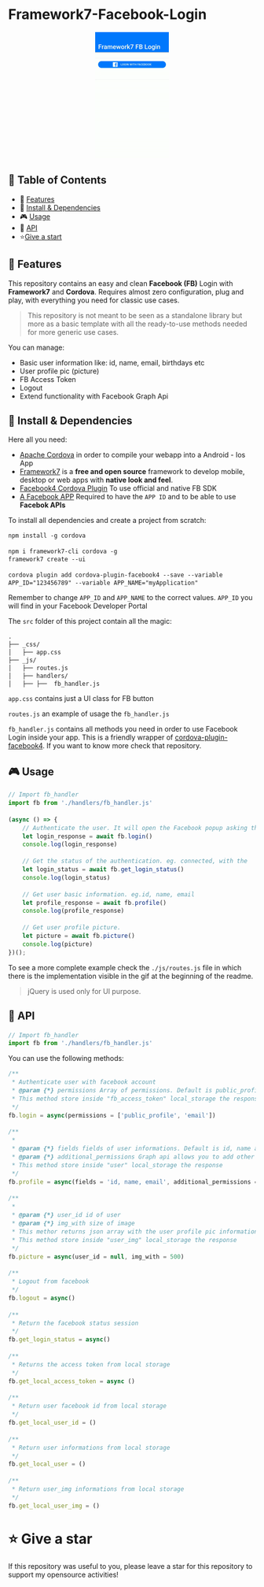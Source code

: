 # Framework7-Facebook-Login
<p align="center">
	<img src="https://raw.githubusercontent.com/AsoStrife/Framework7-Facebook-Login/main/src/static/images/framework7-fb-login.gif" style="zoom:25%;">
</p>




## :paperclip: Table of Contents

- :rocket: [Features](#rocket-features)
- :hammer: [Install & Dependencies](#hammer-install-&-dependencies)
- :video_game: [Usage](#video_game-usage)
- :page_facing_up: [API](#page_facing_up-api)
- :star:[Give a start](#star-give-a-star)



## :rocket: Features

This repository contains an easy and clean **Facebook (FB)** Login with **Framework7** and **Cordova**. Requires almost zero configuration, plug and play, with everything you need for classic use cases. 

> This repository is not meant to be seen as a standalone library but more as a basic template with all the ready-to-use methods needed for more generic use cases.



You can manage:

- Basic user information like: id, name, email, birthdays etc
- User profile pic (picture)
- FB Access Token
- Logout 
- Extend functionality with Facebook Graph Api

## :hammer: Install & Dependencies

Here all you need: 

- [Apache Cordova](https://cordova.apache.org/) in order to compile your webapp into a Android - Ios App
- [Framework7](https://framework7.io/) is a **free and open source** framework to develop mobile, desktop or web apps with **native look and feel**.
- [Facebook4 Cordova Plugin](https://github.com/jeduan/cordova-plugin-facebook4) To use official and native FB SDK
- [A Facebook APP](https://developers.facebook.com/apps/) Required to have the `APP ID` and to be able to use **Facebok APIs** 



To install all dependencies and create a project from scratch:

```
npm install -g cordova

npm i framework7-cli cordova -g
framework7 create --ui

cordova plugin add cordova-plugin-facebook4 --save --variable APP_ID="123456789" --variable APP_NAME="myApplication"
```

Remember to change `APP_ID` and `APP_NAME` to the correct values. `APP_ID` you will find in your Facebook Developer Portal



The `src` folder of  this project contain all the magic: 

```
.
├── _css/
│   ├── app.css
├── _js/
│   ├── routes.js
│   ├── handlers/
│   ├── ├──  fb_handler.js
```

`app.css` contains just a UI class for FB button

`routes.js` an example of usage the `fb_handler.js`

`fb_handler.js` contains all methods you need in order to use Facebook Login inside your app.  This is a friendly wrapper of [cordova-plugin-facebook4](https://github.com/jeduan/cordova-plugin-facebook4). If you want to know more check that repository.

## :video_game:  Usage

```javascript
// Import fb_handler
import fb from './handlers/fb_handler.js'

(async () => {
    // Authenticate the user. It will open the Facebook popup asking the user if he wants to authenticate with his account.
    let login_response = await fb.login()
    console.log(login_response)

    // Get the status of the authentication. eg. connected, with the 		accessToken
    let login_status = await fb.get_login_status()
    console.log(login_status)

    // Get user basic information. eg.id, name, email
    let profile_response = await fb.profile()
    console.log(profile_response)

    // Get user profile picture. 
    let picture = await fb.picture()
    console.log(picture)
})();
```

To see a more complete example check the `./js/routes.js` file in which there is the implementation visible in the gif at the beginning of the readme.

> jQuery is used only for UI purpose. 



## :page_facing_up: API

```javascript
// Import fb_handler
import fb from './handlers/fb_handler.js'
```



You can use the following methods: 

```javascript
/**
 * Authenticate user with facebook account
 * @param {*} permissions Array of permissions. Default is public_profile and email
 * This method store inside "fb_access_token" local_storage the response 
 */
fb.login = async(permissions = ['public_profile', 'email'])

/**
 * 
 * @param {*} fields fields of user informations. Default is id, name and email
 * @param {*} additional_permissions Graph api allows you to add other permission with the request
 * This method store inside "user" local_storage the response
 */
fb.profile = async(fields = 'id, name, email', additional_permissions = []) 

/**
 * 
 * @param {*} user_id id of user
 * @param {*} img_with size of image
 * This methor returns json array with the user profile pic informations
 * This method store inside "user_img" local_storage the response
 */
fb.picture = async(user_id = null, img_with = 500)

/**
 * Logout from facebook
 */
fb.logout = async()

/**
 * Return the facebook status session
 */
fb.get_login_status = async()

/**
 * Returns the access token from local storage
 */
fb.get_local_access_token = async ()

/**
 * Return user facebook id from local storage
 */
fb.get_local_user_id = ()

/**
 * Return user informations from local storage
 */
fb.get_local_user = ()

/**
 * Return user_img informations from local storage
 */
fb.get_local_user_img = ()
```



# :star: Give a star

If this repository was useful to you, please leave a star for this repository to support my opensource activities!